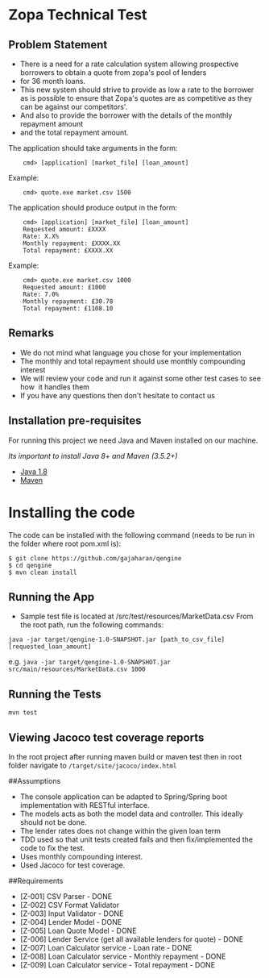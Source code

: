 # Zopa Technical Test  

## Problem Statement
* There is a need for a rate calculation system allowing prospective borrowers to obtain a quote from zopa's pool of lenders
* for 36 month loans.
* This new system should strive to provide as low a rate to the borrower as is possible to ensure that Zopa's quotes are as competitive as they can be against our competitors'.
* And also to provide the borrower with the details of the monthly repayment amount
* and the total repayment amount.

The application should take arguments in the form:  
```
    cmd> [application] [market_file] [loan_amount]  
```

Example: 
```
    cmd> quote.exe market.csv 1500  
```

The application should produce output in the form: 
```
    cmd> [application] [market_file] [loan_amount] 
    Requested amount: £XXXX 
    Rate: X.X% 
    Monthly repayment: £XXXX.XX 
    Total repayment: £XXXX.XX  
```

Example:  
```
    cmd> quote.exe market.csv 1000 
    Requested amount: £1000 
    Rate: 7.0% 
    Monthly repayment: £30.78 
    Total repayment: £1108.10  
```

## Remarks   
- We do not mind what language you chose for your implementation 
- The monthly and total repayment should use monthly compounding interest 
- We will review your code and run it against some other test cases to see how  it handles them 
- If you have any questions then don't hesitate to contact us

## Installation pre-requisites

For running this project we need Java and Maven installed on our machine.

*Its important to install Java 8+ and Maven (3.5.2+)*

- [Java 1.8](http://www.oracle.com/technetwork/java/javase/downloads/jdk8-downloads-2133151.html)
- [Maven](https://maven.apache.org/)

# Installing the code

The code can be installed with the following command (needs to be run in the folder where root pom.xml is):

```
$ git clone https://github.com/gajaharan/qengine
$ cd qengine
$ mvn clean install
```

## Running the App
* Sample test file is located at /src/test/resources/MarketData.csv
From the root path, run the following commands:

`java -jar target/qengine-1.0-SNAPSHOT.jar [path_to_csv_file] [requested_loan_amount]`

e.g. `java -jar target/qengine-1.0-SNAPSHOT.jar src/main/resources/MarketData.csv 1000`

## Running the Tests
```
mvn test
```

## Viewing Jacoco test coverage reports
In the root project after running maven build or maven test then in root folder navigate to
`/target/site/jacoco/index.html`

##Assumptions
- The console application can be adapted to Spring/Spring boot implementation with RESTful interface.
- The models acts as both the model data and controller. This ideally should not be done.
- The lender rates does not change within the given loan term
- TDD used so that unit tests created fails and then fix/implemented the code to fix the test.
- Uses monthly compounding interest.
- Used Jacoco for test coverage.


##Requirements
- [Z-001] CSV Parser                - DONE
- [Z-002] CSV Format Validator
- [Z-003] Input Validator           - DONE
- [Z-004] Lender Model              - DONE
- [Z-005] Loan Quote Model          - DONE
- [Z-006] Lender Service (get all available lenders for quote)  - DONE
- [Z-007] Loan Calculator service - Loan rate                   - DONE
- [Z-008] Loan Calculator service - Monthly repayment           - DONE
- [Z-009] Loan Calculator service - Total repayment             - DONE